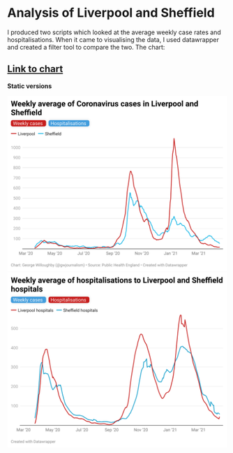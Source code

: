 # Analysis of Liverpool and Sheffield

I produced two scripts which looked at the average weekly case rates and hospitalisations. When it came to visualising the data, I used datawrapper and created a filter tool to compare the two. The chart:

## [Link to chart](https://datawrapper.dwcdn.net/km2vo/9/)

**Static versions**

<img src="/scripts/Liverpool and Sheffield/liv-shef-cases.png" alt="Liverpool and Sheffield case rates">
  
<br>
  
<img src="/scripts/Liverpool and Sheffield/liv-shef-hosp.png" alt="Hospitalisations in Liverpool and Sheffield hospitals">


  
